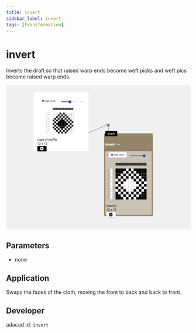 ```yaml
---
title: invert
sidebar_label: invert
tags: [transformation]
---
```

# invert
Inverts the draft so that raised warp ends become weft picks and weft pics become raised warp ends.

![file](./img/invert.png)


## Parameters
- none


## Application
Swaps the faces of the cloth, moving the front to back and back to front.

## Developer
adacad id: `invert`
